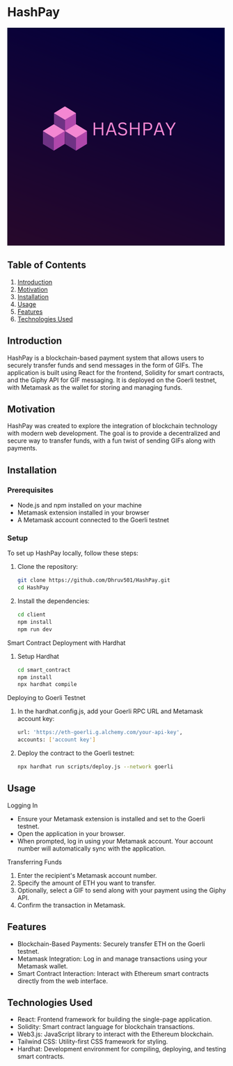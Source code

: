 # HashPay
![alt text](https://github.com/Dhruv501/HashPay/blob/main/client/images/logo.png?raw=true)

## Table of Contents
1. [Introduction](#introduction)
2. [Motivation](#motivation)
3. [Installation](#installation)
4. [Usage](#usage)
5. [Features](#features)
6. [Technologies Used](#technologies-used)


## Introduction
HashPay is a blockchain-based payment system that allows users to securely transfer funds and send messages in the form of GIFs. The application is built using React for the frontend, Solidity for smart contracts, and the Giphy API for GIF messaging. It is deployed on the Goerli testnet, with Metamask as the wallet for storing and managing funds.

## Motivation
HashPay was created to explore the integration of blockchain technology with modern web development. The goal is to provide a decentralized and secure way to transfer funds, with a fun twist of sending GIFs along with payments.

## Installation

### Prerequisites
- Node.js and npm installed on your machine
- Metamask extension installed in your browser
- A Metamask account connected to the Goerli testnet

### Setup
To set up HashPay locally, follow these steps:

1. Clone the repository:
   ```bash
   git clone https://github.com/Dhruv501/HashPay.git
   cd HashPay
2. Install the dependencies:
   ```bash
   cd client
   npm install
   npm run dev
   
Smart Contract Deployment with Hardhat

1. Setup Hardhat
   ```bash
   cd smart_contract
   npm install
   npx hardhat compile
Deploying to Goerli Testnet

1. In the hardhat.config.js, add your Goerli RPC URL and Metamask account key:
    ```bash
    url: 'https://eth-goerli.g.alchemy.com/your-api-key',
    accounts: ['account key']
2. Deploy the contract to the Goerli testnet:
    ```bash
    npx hardhat run scripts/deploy.js --network goerli

## Usage
Logging In
- Ensure your Metamask extension is installed and set to the Goerli testnet.
- Open the application in your browser.
- When prompted, log in using your Metamask account. Your account number will automatically sync with the application.

Transferring Funds
1. Enter the recipient's Metamask account number.
2. Specify the amount of ETH you want to transfer.
3. Optionally, select a GIF to send along with your payment using the Giphy API.
4. Confirm the transaction in Metamask.

## Features
- Blockchain-Based Payments: Securely transfer ETH on the Goerli testnet.
- Metamask Integration: Log in and manage transactions using your Metamask wallet.
- Smart Contract Interaction: Interact with Ethereum smart contracts directly from the web interface.

## Technologies Used
- React: Frontend framework for building the single-page application.
- Solidity: Smart contract language for blockchain transactions.
- Web3.js: JavaScript library to interact with the Ethereum blockchain.
- Tailwind CSS: Utility-first CSS framework for styling.
- Hardhat: Development environment for compiling, deploying, and testing smart contracts.



   

